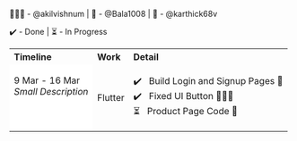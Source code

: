🧘🏽‍♂️ - @akilvishnum   | 👻 - @Bala1008 | 🎯 - @karthick68v

✔️ - Done | ⏳ - In Progress
<table>
<th align = "left" > Timeline</th> 
<th align = "left" > Work </th>
<th align = "left" > Detail </th>
<tr>
<td rowspan = "2" style = "background-color: white; vertical-align: top"> <p> 9 Mar - 16 Mar<br> <i>Small Description </i> </p> </td>
<td align = "center" > <p> Flutter </p> </td>
<td> <p> 
		✔️ &nbsp; Build Login and Signup Pages 🎯 <br> 
        ✔️ &nbsp; Fixed UI Button 🧘🏽‍♂️ <br> 
        ⏳ &nbsp; Product Page Code 👻
	</p>
</td>
</tr>
<!--
<tr>
<td align = "center" > <p> Flutter </p> </td>
<td> <p> 
		✔️ &nbsp; Build Login and Signup Pages <br> 
        ✔️ &nbsp; Fixed UI Button 🧘🏽‍♂️ <br> 
        ⏳ &nbsp; Product Page Code
	</p>
</td>
</tr>
-->
</table>

